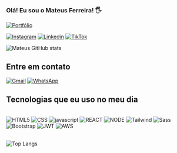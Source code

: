 
### Olá! Eu sou o Mateus Ferreira! 🖐️
[![Portfólio ](https://img.shields.io/website-up-down-green-red/http/monip.org.svg)](https://mateusferreira.dev.br)

[![Instagram](https://img.shields.io/badge/Instagram-E4405F?style=for-the-badge&logo=instagram&logoColor=white)](https://www.instagram.com/mateusprodev?igsh=MXI4MzRpcXdzeHN3ZQ==)
[![Linkedin](https://img.shields.io/badge/LinkedIn-0077B5?style=for-the-badge&logo=linkedin&logoColor=white)](https://www.linkedin.com/in/mateus-ferreira-4a77a4219?utm_source=share&utm_campaign=share_via&utm_content=profile&utm_medium=android_app) 
[![TikTok](https://img.shields.io/badge/TikTok-000000?style=for-the-badge&logo=tiktok&logoColor=white)](https://www.tiktok.com/@mateusprodev?is_from_webapp=1&sender_device=pc)

![Mateus GitHub stats](https://github-readme-stats.vercel.app/api?username=mateusprodev&show_icons=true&theme=codeSTACKr)

## Entre em contato

[![Gmail](https://img.shields.io/badge/Gmail-D14836?style=for-the-badge&logo=gmail&logoColor=white)](mailto:mateusprodev@gmail.com) [![WhatsApp](https://img.shields.io/badge/WhatsApp-25D366?style=for-the-badge&logo=whatsapp&logoColor=white)](https://api.whatsapp.com/send?phone=5585997977730)

## Tecnologias que eu uso no meu dia 

<div style="display: inline_block"><br/>
    <img src="https://img.shields.io/badge/HTML5-E34F26?style=for-the-badge&logo=html5&logoColor=white" alt="HTML5" aling="center" />
    <img src="https://img.shields.io/badge/CSS3-1572B6?style=for-the-badge&logo=css3&logoColor=white" alt="CSS" aling="center" />
    <img src="https://img.shields.io/badge/JavaScript-323330?style=for-the-badge&logo=javascript&logoColor=F7DF1E" alt="javascript" aling="center" />
    <img src="https://img.shields.io/badge/React-20232A?style=for-the-badge&logo=react&logoColor=61DAFB" alt="REACT" aling="center" />
    <img src="https://img.shields.io/badge/Node.js-43853D?style=for-the-badge&logo=node.js&logoColor=white" alt="NODE" aling="center" />
    <img src="https://img.shields.io/badge/Tailwind_CSS-38B2AC?style=for-the-badge&logo=tailwind-css&logoColor=white" alt="Tailwind" aling="center" />
    <img src="https://img.shields.io/badge/Sass-CC6699?style=for-the-badge&logo=sass&logoColor=white" alt="Sass" aling="center" />
    <img src="https://img.shields.io/badge/Bootstrap-563D7C?style=for-the-badge&logo=bootstrap&logoColor=white" alt="Bootstrap" aling="center" />
    <img src="https://img.shields.io/badge/json%20web%20tokens-323330?style=for-the-badge&logo=json-web-tokens&logoColor=pink" alt="JWT" aling="center" />
    <img src="https://img.shields.io/badge/Amazon_AWS-232F3E?style=for-the-badge&logo=amazon-aws&logoColor=white" alt="AWS" aling="center" />
</div><br/>

![Top Langs](https://github-readme-stats.vercel.app/api/top-langs/?username=mateusprodev&layout=compact)

